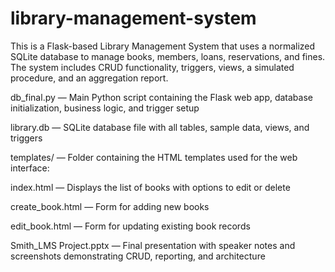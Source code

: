 # library-management-system
This is a Flask-based Library Management System that uses a normalized SQLite database to manage books, members, loans, reservations, and fines. The system includes CRUD functionality, triggers, views, a simulated procedure, and an aggregation report.

db_final.py — Main Python script containing the Flask web app, database initialization, business logic, and trigger setup

library.db — SQLite database file with all tables, sample data, views, and triggers

templates/ — Folder containing the HTML templates used for the web interface:

index.html — Displays the list of books with options to edit or delete

create_book.html — Form for adding new books

edit_book.html — Form for updating existing book records

Smith_LMS Project.pptx — Final presentation with speaker notes and screenshots demonstrating CRUD, reporting, and architecture
